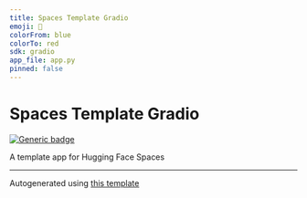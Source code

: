 ```yaml
---
title: Spaces Template Gradio
emoji: 🤗
colorFrom: blue
colorTo: red
sdk: gradio
app_file: app.py
pinned: false
---
```


# Spaces Template Gradio

[![Generic badge](https://img.shields.io/badge/🤗-Open%20In%20Spaces-blue.svg)](https://huggingface.co/spaces/nateraw/spaces-template-gradio)

A template app for Hugging Face Spaces

---

Autogenerated using [this template](https://github.com/nateraw/spaces-template)
